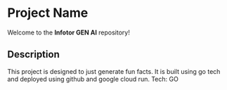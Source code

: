 # Project Name

Welcome to the **Infotor GEN AI** repository!

## Description

This project is designed to just generate fun facts. It is built using go tech and deployed using github and google cloud run.
Tech: GO
